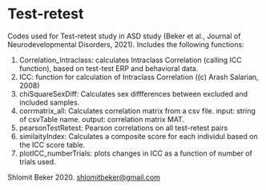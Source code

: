 # Test-retest
Codes used for Test-retest study in ASD study (Beker et al., Journal of Neurodevelopmental Disorders, 2021). 
Includes the following functions: 
1. Correlation_Intraclass: calculates Intraclass Correlation (calling ICC function), based on test-test ERP and behavioral data. 
2. ICC: function for calculation of Intraclass Correlation ((c) Arash Salarian, 2008)
3. chiSquareSexDiff: Calculates sex diffferences between excluded and included samples. 
4. corrmatrix_all: Calculates correlation matrix from a csv file. input: string of csvTable name. output: correlation matrix MAT. 
5. pearsonTestRetest: Pearson correlations on all test-retest pairs
6. similaityIndex: Calculates a composite score for each individul based on the ICC score table. 
7. plotICC_numberTrials: plots changes in ICC as a function of number of trials used.

Shlomit Beker 2020. shlomitbeker@gmail.com
